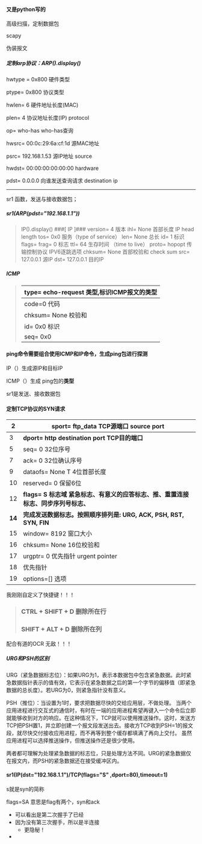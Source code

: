 #### 又是python写的

高级扫描，定制数据包

scapy

伪装报文

##### 定制arp协议：ARP().display()

hwtype = 0x800 硬件类型

ptype= 0x800  协议类型	 

hwlen= 6	 硬件地址长度(MAC) 

plen= 4 协议地址长度(IP) protocol

op= who-has who-has查询	 

hwsrc= 00:0c:29:6a:cf:1d   源MAC地址	 

psrc= 192.168.1.53	源IP地址	 source

hwdst= 00:00:00:00:00:00  hardware

pdst= 0.0.0.0  向谁发送查询请求 destination ip

---

sr1 函数，发送与接收数据包；

##### sr1(ARP(pdst="192.168.1.1"))

> IP().display()
> ###[ IP ]### 
> version= 4	版本
> ihl= None	首部长度 IP head length
> tos= 0x0 服务（type of service）
> len= None 总长
> id= 1	标识
> flags= 
> frag= 0	标志
> ttl= 64	生存时间 （time to live）
> proto= hopopt	传输控制协议 IPV6逐跳选项
> chksum= None 首部校验和  check sum
> src= 127.0.0.1 源IP
> dst= 127.0.0.1 目的IP

##### ICMP

> | type= echo-request  类型,标识ICMP报文的类型 |
> | ------------------------------------------- |
> | code=0 代码                                 |
> | chksum= None 校验和                         |
> | id= 0x0  标识                               |
> | seq= 0x0                                    |

#### ping命令需要组合使用ICMP和IP命令，生成ping包进行探测

IP（）生成源IP和目标IP

ICMP（）生成 ping包的**类型** 

sr1是发送、接收数据包



#### 定制TCP协议的SYN请求

| 2      | **sport= ftp_data TCP源端口 source port**                    |
| ------ | ------------------------------------------------------------ |
| 3      | **dport= http destination port TCP目的端口**                 |
| 5      | seq= 0 32位序号                                              |
| 7      | ack= 0 32位确认序号                                          |
| 9      | dataofs= None T 4位首部长度                                  |
| 10     | reserved= 0 保留6位                                          |
| 12     | **flags= S 标志域   紧急标志、有意义的应答标志、推、重置连接标志、同步序列号标志、** |
| **14** | **完成发送数据标志。按照顺序排列是: URG, ACK, PSH, RST, SYN, FIN** |
| 15     | window= 8192 窗口大小                                        |
| 16     | chksum= None 16位校验和                                      |
| 17     | urgptr= 0 优先指针  urgent pointer                           |
| 18     | 优先指针                                                     |
| 19     | options=[] 选项                                              |

我刚刚自定义了快捷键！！！

> ### CTRL + SHIFT + D 删除所在行
>
> ### SHIFT + ALT + D 删除所在列

配合有道的OCR 无敌！！！



##### **URG和PSH**的区别

URG（紧急数据标志位）：如果URG为1，表示本数据包中包含紧急数据。此时紧急数据指针表示的值有效，它表示在紧急数据之后的第一个字节的偏移值（即紧急数据的总长度）。若URG为0，则紧急指针没有意义。

PSH（推位）：当设置为1时，要求把数据尽快的交给应用层，不做处理。
当两个应用进程进行交互式的通信时，有时在一端的应用进程希望再键入一个命令后立即就能够收到对方的响应。在这种情况下，TCP就可以使用推送操作。这时，发送方TCP把PSH置1，并立即创建一个报文段发送出去。接收方TCP收到PSH=1的报文段，就尽快交付接收应用进程，而不再等到整个缓存都填满了再向上交付。
虽然应用进程可以选择推送操作，但推送操作还是很少使用。

两者都可理解为处理紧急数据的标志位，只是处理方法不同。URG的紧急数据仅在报文内，而PSH的紧急数据还在接受缓冲区内。

#### sr1(IP(dst="192.168.1.1")/TCP(flags="S" ,dport=80),timeout=1)

s就是syn的简称

flags=SA 意思是flag有两个，syn和ack

- 可以看出是第二次握手了已经
- 因为没有第三次握手，所以是半连接
  - 更隐秘！
- 